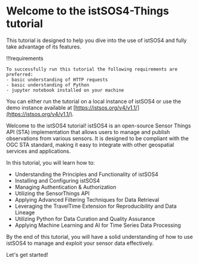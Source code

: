 # Welcome to the istSOS4-Things tutorial

This tutorial is designed to help you dive into the use of istSOS4 and fully take advantage of its features.

!!!requirements

    To successfully run this tutorial the following requirements are preferred:  
    - basic understanding of HTTP requests  
    - basic understanding of Python  
    - jupyter notebook installed on your machine

You can either run the tutorial on a local instance of istSOS4 or use the demo instance available at [https://istsos.org/v4/v1.1/](https://istsos.org/v4/v1.1/).


Welcome to the istSOS4 tutorial! istSOS4 is an open-source Sensor Things API (STA) implementation that allows users to manage and publish observations from various sensors. It is designed to be compliant with the OGC STA standard, making it easy to integrate with other geospatial services and applications.

In this tutorial, you will learn how to:

- Understanding the Principles and Functionality of istSOS4
- Installing and Configuring istSOS4
- Managing Authentication & Authorization
- Utilizing the SensorThings API
- Applying Advanced Filtering Techniques for Data Retrieval
- Leveraging the TravelTime Extension for Reproducibility and Data Lineage
- Utilizing Python for Data Curation and Quality Assurance
- Applying Machine Learning and AI for Time Series Data Processing

By the end of this tutorial, you will have a solid understanding of how to use istSOS4 to manage and exploit your sensor data effectively.

Let's get started!
